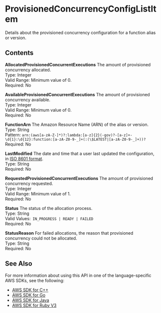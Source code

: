 # ProvisionedConcurrencyConfigListItem<a name="API_ProvisionedConcurrencyConfigListItem"></a>

Details about the provisioned concurrency configuration for a function alias or version\.

## Contents<a name="API_ProvisionedConcurrencyConfigListItem_Contents"></a>

 **AllocatedProvisionedConcurrentExecutions**   <a name="SSS-Type-ProvisionedConcurrencyConfigListItem-AllocatedProvisionedConcurrentExecutions"></a>
The amount of provisioned concurrency allocated\.  
Type: Integer  
Valid Range: Minimum value of 0\.  
Required: No

 **AvailableProvisionedConcurrentExecutions**   <a name="SSS-Type-ProvisionedConcurrencyConfigListItem-AvailableProvisionedConcurrentExecutions"></a>
The amount of provisioned concurrency available\.  
Type: Integer  
Valid Range: Minimum value of 0\.  
Required: No

 **FunctionArn**   <a name="SSS-Type-ProvisionedConcurrencyConfigListItem-FunctionArn"></a>
The Amazon Resource Name \(ARN\) of the alias or version\.  
Type: String  
Pattern: `arn:(aws[a-zA-Z-]*)?:lambda:[a-z]{2}(-gov)?-[a-z]+-\d{1}:\d{12}:function:[a-zA-Z0-9-_]+(:(\$LATEST|[a-zA-Z0-9-_]+))?`   
Required: No

 **LastModified**   <a name="SSS-Type-ProvisionedConcurrencyConfigListItem-LastModified"></a>
The date and time that a user last updated the configuration, in [ISO 8601 format](https://www.iso.org/iso-8601-date-and-time-format.html)\.  
Type: String  
Required: No

 **RequestedProvisionedConcurrentExecutions**   <a name="SSS-Type-ProvisionedConcurrencyConfigListItem-RequestedProvisionedConcurrentExecutions"></a>
The amount of provisioned concurrency requested\.  
Type: Integer  
Valid Range: Minimum value of 1\.  
Required: No

 **Status**   <a name="SSS-Type-ProvisionedConcurrencyConfigListItem-Status"></a>
The status of the allocation process\.  
Type: String  
Valid Values:` IN_PROGRESS | READY | FAILED`   
Required: No

 **StatusReason**   <a name="SSS-Type-ProvisionedConcurrencyConfigListItem-StatusReason"></a>
For failed allocations, the reason that provisioned concurrency could not be allocated\.  
Type: String  
Required: No

## See Also<a name="API_ProvisionedConcurrencyConfigListItem_SeeAlso"></a>

For more information about using this API in one of the language\-specific AWS SDKs, see the following:
+  [AWS SDK for C\+\+](https://docs.aws.amazon.com/goto/SdkForCpp/lambda-2015-03-31/ProvisionedConcurrencyConfigListItem) 
+  [AWS SDK for Go](https://docs.aws.amazon.com/goto/SdkForGoV1/lambda-2015-03-31/ProvisionedConcurrencyConfigListItem) 
+  [AWS SDK for Java](https://docs.aws.amazon.com/goto/SdkForJava/lambda-2015-03-31/ProvisionedConcurrencyConfigListItem) 
+  [AWS SDK for Ruby V3](https://docs.aws.amazon.com/goto/SdkForRubyV3/lambda-2015-03-31/ProvisionedConcurrencyConfigListItem) 